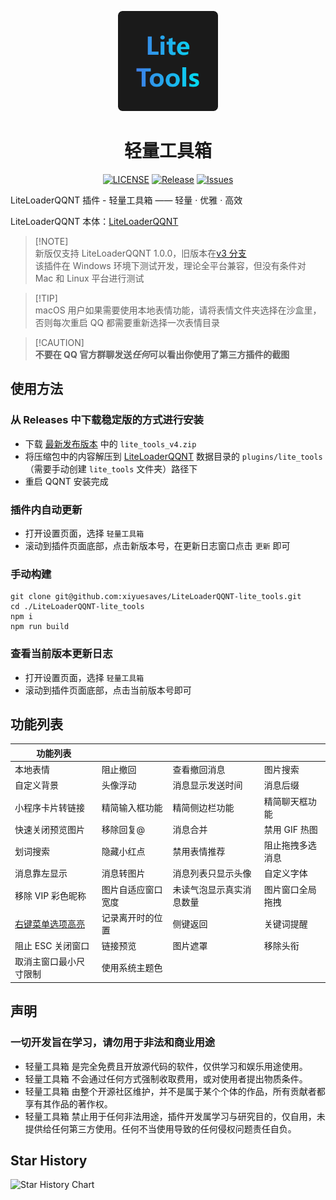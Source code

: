 <p align=center>
  <img width="160" alt="icon" height="160" src="./icon.png" />
</p>

<h1 align="center">轻量工具箱</h1>

<p align="center">
  <a href="/LICENSE"><img src="https://img.shields.io/github/license/xiyuesaves/LiteLoaderQQNT-lite_tools" alt="LICENSE"></a>
  <a href="https://github.com/xiyuesaves/LiteLoaderQQNT-lite_tools/releases"><img src="https://img.shields.io/github/v/release/xiyuesaves/LiteLoaderQQNT-lite_tools" alt="Release"></a>
  <a href="https://github.com/xiyuesaves/LiteLoaderQQNT-lite_tools/issues"><img src="https://img.shields.io/github/issues/xiyuesaves/LiteLoaderQQNT-lite_tools" alt="Issues"></a>
</p>

LiteLoaderQQNT 插件 - 轻量工具箱 —— 轻量 · 优雅 · 高效

LiteLoaderQQNT 本体：[LiteLoaderQQNT](https://github.com/mo-jinran/LiteLoaderQQNT)

> [!NOTE]\
> 新版仅支持 LiteLoaderQQNT 1.0.0，旧版本在[v3 分支](https://github.com/xiyuesaves/LiteLoaderQQNT-lite_tools/tree/v3) \
> 该插件在 Windows 环境下测试开发，理论全平台兼容，但没有条件对 Mac 和 Linux 平台进行测试

> [!TIP]\
> macOS 用户如果需要使用本地表情功能，请将表情文件夹选择在沙盒里，否则每次重启 QQ 都需要重新选择一次表情目录

> [!CAUTION]\
> **不要在 QQ 官方群聊发送*任何*可以看出你使用了第三方插件的截图**

## 使用方法

### 从 Releases 中下载稳定版的方式进行安装

- 下载 [最新发布版本](https://github.com/xiyuesaves/LiteLoaderQQNT-lite_tools/releases/latest) 中的 `lite_tools_v4.zip`
- 将压缩包中的内容解压到 [LiteLoaderQQNT](https://github.com/mo-jinran/LiteLoaderQQNT) 数据目录的 `plugins/lite_tools` （需要手动创建 `lite_tools` 文件夹）路径下
- 重启 QQNT 安装完成

### 插件内自动更新

- 打开设置页面，选择 `轻量工具箱`
- 滚动到插件页面底部，点击新版本号，在更新日志窗口点击 `更新` 即可

### 手动构建

```
git clone git@github.com:xiyuesaves/LiteLoaderQQNT-lite_tools.git
cd ./LiteLoaderQQNT-lite_tools
npm i
npm run build
```

### 查看当前版本更新日志

- 打开设置页面，选择 `轻量工具箱`
- 滚动到插件页面底部，点击当前版本号即可

## 功能列表

| 功能列表               |                    |                          |                  |
| ---------------------- | ------------------ | ------------------------ | ---------------- |
| 本地表情               | 阻止撤回           | 查看撤回消息             | 图片搜索         |
| 自定义背景             | 头像浮动           | 消息显示发送时间         | 消息后缀         |
| 小程序卡片转链接       | 精简输入框功能     | 精简侧边栏功能           | 精简聊天框功能   |
| 快速关闭预览图片       | 移除回复@          | 消息合并                 | 禁用 GIF 热图    |
| 划词搜索               | 隐藏小红点         | 禁用表情推荐             | 阻止拖拽多选消息 |
| 消息靠左显示           | 消息转图片         | 消息列表只显示头像       | 自定义字体       |
| 移除 VIP 彩色昵称      | 图片自适应窗口宽度 | 未读气泡显示真实消息数量 | 图片窗口全局拖拽 |
| [右键菜单选项高亮](https://github.com/yige-yigeren/LiteLoaderQQNT-HighlightReplies) | 记录离开时的位置   | 侧键返回                 | 关键词提醒       |
| 阻止 ESC 关闭窗口      | 链接预览           | 图片遮罩                 | 移除头衔         |
| 取消主窗口最小尺寸限制 | 使用系统主题色 |                          |                  |

## 声明

### 一切开发旨在学习，请勿用于非法和商业用途

- 轻量工具箱 是完全免费且开放源代码的软件，仅供学习和娱乐用途使用。
- 轻量工具箱 不会通过任何方式强制收取费用，或对使用者提出物质条件。
- 轻量工具箱 由整个开源社区维护，并不是属于某个个体的作品，所有贡献者都享有其作品的著作权。
- 轻量工具箱 禁止用于任何非法用途，插件开发属学习与研究目的，仅自用，未提供给任何第三方使用。任何不当使用导致的任何侵权问题责任自负。

## Star History

<picture>
  <source
    media="(prefers-color-scheme: dark)"
    srcset="https://starchart.cc/xiyuesaves/LiteLoaderQQNT-lite_tools.svg?background=%23ffffff00&axis=%23e6edf3&line=%2321acec"
  />
  <source
    media="(prefers-color-scheme: light)"
    srcset="https://starchart.cc/xiyuesaves/LiteLoaderQQNT-lite_tools.svg?background=%23ffffff00&axis=%231a1a1a&line=%2321acec"
  />
  <img
    alt="Star History Chart"
    src="https://starchart.cc/xiyuesaves/LiteLoaderQQNT-lite_tools.svg?background=%23ffffff00&axis=%231a1a1a&line=%2321acec"
  />
</picture>
